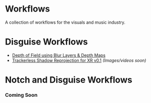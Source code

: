 # Workflows
A collection of workflows for the visuals and music industry. 

# Disguise Workflows
- [Depth of Field using Blur Layers & Depth Maps](https://github.com/BitloMedia/Workflows/blob/main/Disguise/DoF_DepthMap/Depth%20of%20Field%20using%20Blur%20Layer%20%26%20Depth%20Map.md)
- [Trackerless Shadow Reprojection for XR v0.1](https://github.com/BitloMedia/Workflows/blob/main/Disguise/Trackerless%20Shadow%20Reprojection.md) *(Images/videos soon)*

# Notch and Disguise Workflows
### Coming Soon

  


  
